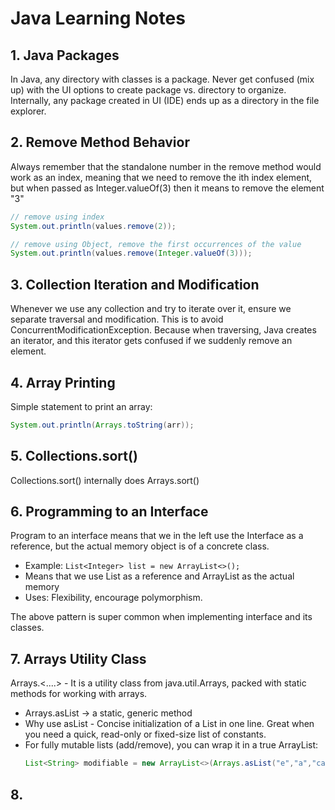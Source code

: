 # Java Learning Notes

## 1. Java Packages
In Java, any directory with classes is a package. Never get confused (mix up) with the UI options to create package vs. directory to organize. Internally, any package created in UI (IDE) ends up as a directory in the file explorer.

## 2. Remove Method Behavior
Always remember that the standalone number in the remove method would work as an index, meaning that we need to remove the ith index element, but when passed as Integer.valueOf(3) then it means to remove the element "3"

```java
// remove using index
System.out.println(values.remove(2));

// remove using Object, remove the first occurrences of the value
System.out.println(values.remove(Integer.valueOf(3)));
```

## 3. Collection Iteration and Modification
Whenever we use any collection and try to iterate over it, ensure we separate traversal and modification. This is to avoid ConcurrentModificationException. Because when traversing, Java creates an iterator, and this iterator gets confused if we suddenly remove an element.

## 4. Array Printing
Simple statement to print an array:
```java
System.out.println(Arrays.toString(arr));
```

## 5. Collections.sort()
Collections.sort() internally does Arrays.sort()

## 6. Programming to an Interface
Program to an interface means that we in the left use the Interface as a reference, but the actual memory object is of a concrete class.
- Example: `List<Integer> list = new ArrayList<>();`
- Means that we use List as a reference and ArrayList as the actual memory
- Uses: Flexibility, encourage polymorphism.

The above pattern is super common when implementing interface and its classes.

## 7. Arrays Utility Class
Arrays.<....> - It is a utility class from java.util.Arrays, packed with static methods for working with arrays.
- Arrays.asList -> a static, generic method
- Why use asList - Concise initialization of a List in one line. Great when you need a quick, read-only or fixed-size list of constants.
- For fully mutable lists (add/remove), you can wrap it in a true ArrayList:
  ```java
  List<String> modifiable = new ArrayList<>(Arrays.asList("e","a","cab","bob"));
  ```

## 8. 